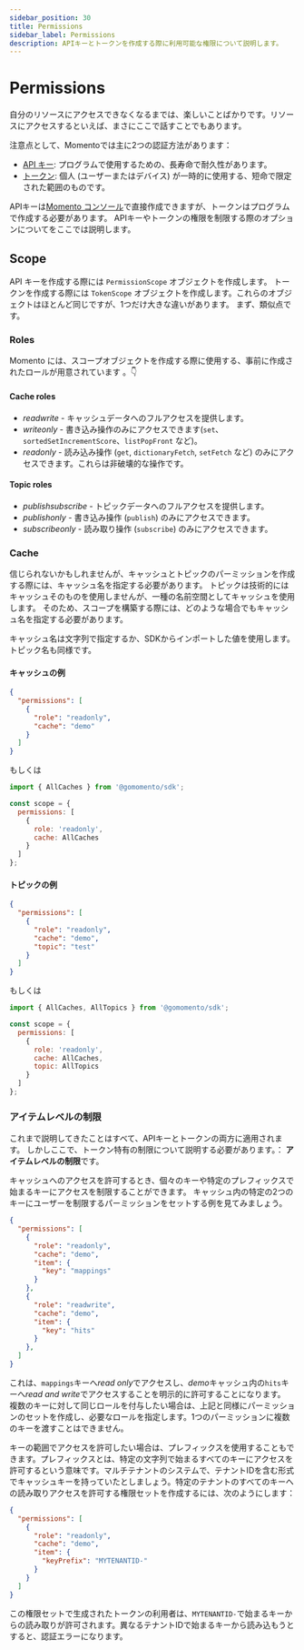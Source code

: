 ```yaml
---
sidebar_position: 30
title: Permissions
sidebar_label: Permissions
description: APIキーとトークンを作成する際に利用可能な権限について説明します。
---
```


# Permissions

自分のリソースにアクセスできなくなるまでは、楽しいことばかりです。リソースにアクセスするといえば、まさにここで話すことでもあります。

注意点として、Momentoでは主に2つの認証方法があります：

* [API キー](./api-keys.md): プログラムで使用するための、長寿命で耐久性があります。
* [トークン](./tokens.md): 個人 (ユーザーまたはデバイス) が一時的に使用する、短命で限定された範囲のものです。

APIキーは[Momento コンソール](https://console.gomomento.com/tokens)で直接作成できますが、トークンはプログラムで作成する必要があります。
APIキーやトークンの権限を制限する際のオプションについてをここでは説明します。

## Scope

API キーを作成する際には `PermissionScope` オブジェクトを作成します。
トークンを作成する際には `TokenScope` オブジェクトを作成します。これらのオブジェクトはほとんど同じですが、1つだけ大きな違いがあります。
まず、類似点です。

### Roles

Momento には、スコープオブジェクトを作成する際に使用する、事前に作成されたロールが用意されています 。👇

#### Cache roles

* *readwrite* - キャッシュデータへのフルアクセスを提供します。
* *writeonly* - 書き込み操作のみにアクセスできます(`set`、`sortedSetIncrementScore`、`listPopFront` など)。
* *readonly* - 読み込み操作 (`get`, `dictionaryFetch`, `setFetch` など) のみにアクセスできます。これらは非破壊的な操作です。

#### Topic roles

* *publishsubscribe* - トピックデータへのフルアクセスを提供します。
* *publishonly* - 書き込み操作 (`publish`) のみにアクセスできます。
* *subscribeonly* - 読み取り操作 (`subscribe`) のみにアクセスできます。

### Cache

信じられないかもしれませんが、キャッシュとトピックのパーミッションを作成する際には、キャッシュ名を指定する必要があります。
トピックは技術的にはキャッシュそのものを使用しませんが、一種の名前空間としてキャッシュを使用します。
そのため、スコープを構築する際には、どのような場合でもキャッシュ名を指定する必要があります。

キャッシュ名は文字列で指定するか、SDKからインポートした値を使用します。トピック名も同様です。

#### キャッシュの例

```json
{
  "permissions": [
    {
      "role": "readonly",
      "cache": "demo"
    }
  ]
}
```

もしくは

```JavaScript
import { AllCaches } from '@gomomento/sdk';

const scope = {
  permissions: [
    {
      role: 'readonly',
      cache: AllCaches
    }
  ]
};
```

#### トピックの例

```json
{
  "permissions": [
    {
      "role": "readonly",
      "cache": "demo",
      "topic": "test"
    }
  ]
}
```

もしくは

```JavaScript
import { AllCaches, AllTopics } from '@gomomento/sdk';

const scope = {
  permissions: [
    {
      role: 'readonly',
      cache: AllCaches,
      topic: AllTopics
    }
  ]
};
```

### アイテムレベルの制限

これまで説明してきたことはすべて、APIキーとトークンの両方に適用されます。
しかしここで、トークン特有の制限について説明する必要があります。： **アイテムレベルの制限**です。

キャッシュへのアクセスを許可するとき、個々のキーや特定のプレフィックスで始まるキーにアクセスを制限することができます。
キャッシュ内の特定の2つのキーにユーザーを制限するパーミッションをセットする例を見てみましょう。

```json
{
  "permissions": [
    {
      "role": "readonly",
      "cache": "demo",
      "item": {
        "key": "mappings"
      }
    },
    {
      "role": "readwrite",
      "cache": "demo",
      "item": {
        "key": "hits"
      }
    },
  ]
}
```

これは、`mappings`キーへ*read only*でアクセスし、*demo*キャッシュ内の`hits`キーへ*read and write*でアクセスすることを明示的に許可することになります。
複数のキーに対して同じロールを付与したい場合は、上記と同様にパーミッションのセットを作成し、必要なロールを指定します。1つのパーミッションに複数のキーを渡すことはできません。

キーの範囲でアクセスを許可したい場合は、プレフィックスを使用することもできます。プレフィックスとは、特定の文字列で始まるすべてのキーにアクセスを許可するという意味です。マルチテナントのシステムで、テナントIDを含む形式でキャッシュキーを持っていたとしましょう。特定のテナントのすべてのキーへの読み取りアクセスを許可する権限セットを作成するには、次のようにします：

```json
{
  "permissions": [
    {
      "role": "readonly",
      "cache": "demo",
      "item": {
        "keyPrefix": "MYTENANTID-"
      }
    }
  ]
}
```

この権限セットで生成されたトークンの利用者は、`MYTENANTID-`で始まるキーからの読み取りが許可されます。異なるテナントIDで始まるキーから読み込もうとすると、認証エラーになります。

